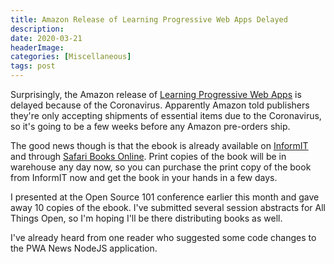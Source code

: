 ```yaml
---
title: Amazon Release of Learning Progressive Web Apps Delayed
description: 
date: 2020-03-21
headerImage: 
categories: [Miscellaneous]
tags: post
---
```


Surprisingly, the Amazon release of [Learning Progressive Web Apps](https://learningpwa.com) is delayed because of the Coronavirus. Apparently Amazon told publishers they're only accepting shipments of essential items due to the Coronavirus, so it's going to be a few weeks before any Amazon pre-orders ship. 

The good news though is that the ebook is already available on [InformIT](https://www.informit.com/store/learning-progressive-web-apps-9780136484226) and through [Safari Books Online](https://my.safaribooksonline.com/book/web-development/9780136485704). Print copies of the book will be in warehouse any day now, so you can purchase the print copy of the book from InformIT now and get the book in your hands in a few days. 

I presented at the Open Source 101 conference earlier this month and gave away 10 copies of the ebook. I've submitted several session abstracts for All Things Open, so I'm hoping I'll be there distributing books as well. 

I've already heard from one reader who suggested some code changes to the PWA News NodeJS application.